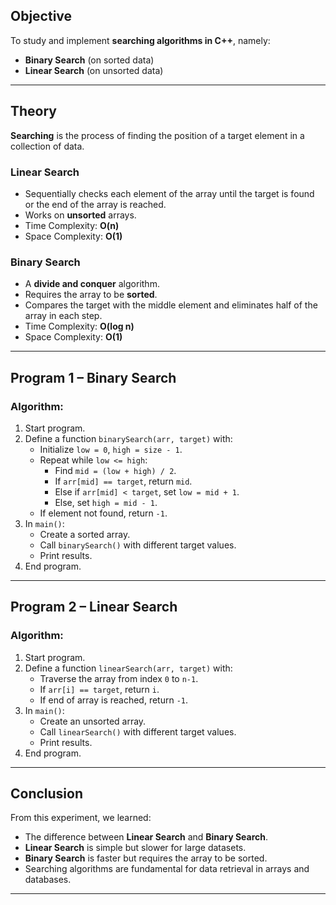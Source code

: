 
##  Objective
To study and implement **searching algorithms in C++**, namely:  
- **Binary Search** (on sorted data)  
- **Linear Search** (on unsorted data)  

---

##  Theory
**Searching** is the process of finding the position of a target element in a collection of data.  

###  Linear Search
- Sequentially checks each element of the array until the target is found or the end of the array is reached.  
- Works on **unsorted** arrays.  
- Time Complexity: **O(n)**  
- Space Complexity: **O(1)**  

###  Binary Search
- A **divide and conquer** algorithm.  
- Requires the array to be **sorted**.  
- Compares the target with the middle element and eliminates half of the array in each step.  
- Time Complexity: **O(log n)**  
- Space Complexity: **O(1)**  

---

##  Program 1 – Binary Search

###  Algorithm:
1. Start program.  
2. Define a function `binarySearch(arr, target)` with:  
   - Initialize `low = 0`, `high = size - 1`.  
   - Repeat while `low <= high`:  
     - Find `mid = (low + high) / 2`.  
     - If `arr[mid] == target`, return `mid`.  
     - Else if `arr[mid] < target`, set `low = mid + 1`.  
     - Else, set `high = mid - 1`.  
   - If element not found, return `-1`.  
3. In `main()`:  
   - Create a sorted array.  
   - Call `binarySearch()` with different target values.  
   - Print results.  
4. End program.  

---

##  Program 2 – Linear Search

###  Algorithm:
1. Start program.  
2. Define a function `linearSearch(arr, target)` with:  
   - Traverse the array from index `0` to `n-1`.  
   - If `arr[i] == target`, return `i`.  
   - If end of array is reached, return `-1`.  
3. In `main()`:  
   - Create an unsorted array.  
   - Call `linearSearch()` with different target values.  
   - Print results.  
4. End program.  

---

##  Conclusion
From this experiment, we learned:  
- The difference between **Linear Search** and **Binary Search**.  
- **Linear Search** is simple but slower for large datasets.  
- **Binary Search** is faster but requires the array to be sorted.  
- Searching algorithms are fundamental for data retrieval in arrays and databases.  

---
